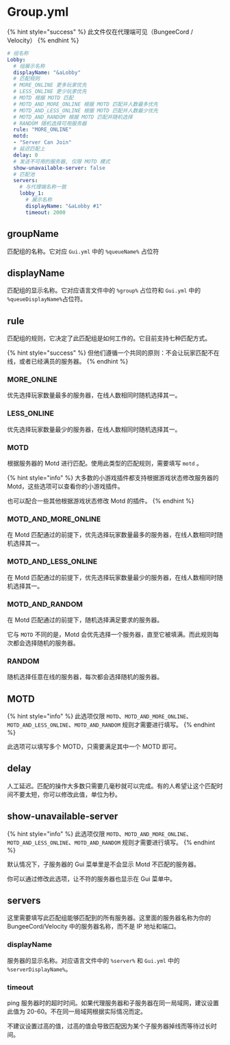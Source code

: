 # Group.yml

{% hint style="success" %}
此文件仅在代理端可见（BungeeCord / Velocity）
{% endhint %}

```yaml
# 组名称
Lobby:
  # 组展示名称
  displayName: "&aLobby"
  # 匹配规则
  # MORE_ONLINE 更多玩家优先
  # LESS_ONLINE 更少玩家优先
  # MOTD 根据 MOTD 匹配
  # MOTD_AND_MORE_ONLINE 根据 MOTD 匹配并人数最多优先
  # MOTD_AND_LESS_ONLINE 根据 MOTD 匹配并人数最少优先
  # MOTD_AND_RANDOM 根据 MOTD 匹配并随机选择
  # RANDOM 随机选择可用服务器
  rule: "MORE_ONLINE"
  motd:
  - "Server Can Join"
  # 延迟匹配上
  delay: 0
  # 发送不可用的服务器, 仅限 MOTD 模式
  show-unavailable-server: false
  # 匹配池
  servers:
    # 与代理端名称一致
    lobby_1:
      # 展示名称
      displayName: "&aLobby #1"
      timeout: 2000
```

## groupName

匹配组的名称。它对应 `Gui.yml` 中的 `%queueName%` 占位符

## displayName

匹配组的显示名称。它对应语言文件中的 `%group%` 占位符和 `Gui.yml` 中的 `%queueDisplayName%`占位符。

## rule

匹配组的规则，它决定了此匹配组是如何工作的。它目前支持七种匹配方式。

{% hint style="success" %}
但他们遵循一个共同的原则：不会让玩家匹配不在线，或者已经满员的服务器。
{% endhint %}

### MORE\_ONLINE

优先选择玩家数量最多的服务器，在线人数相同时随机选择其一。

### LESS\_ONLINE

优先选择玩家数量最少的服务器，在线人数相同时随机选择其一。

### MOTD

根据服务器的 Motd 进行匹配。使用此类型的匹配规则，需要填写 `motd` 。

{% hint style="info" %}
大多数的小游戏插件都支持根据游戏状态修改服务器的 Motd，这些选项可以查看你的小游戏插件。

也可以配合一些其他根据游戏状态修改 Motd 的插件。
{% endhint %}

### MOTD\_AND\_MORE\_ONLINE

在 Motd 匹配通过的前提下，优先选择玩家数量最多的服务器，在线人数相同时随机选择其一。

### MOTD\_AND\_LESS\_ONLINE

在 Motd 匹配通过的前提下，优先选择玩家数量最少的服务器，在线人数相同时随机选择其一。

### MOTD\_AND\_RANDOM

在 Motd 匹配通过的前提下，随机选择满足要求的服务器。

它与 `MOTD` 不同的是，Motd 会优先选择一个服务器，直至它被填满。而此规则每次都会选择随机的服务器。

### RANDOM

随机选择任意在线的服务器，每次都会选择随机的服务器。

## MOTD

{% hint style="info" %}
此选项仅限 `MOTD`、`MOTD_AND_MORE_ONLINE`、`MOTD_AND_LESS_ONLINE`、`MOTD_AND_RANDOM` 规则才需要进行填写。
{% endhint %}

此选项可以填写多个 MOTD，只需要满足其中一个 MOTD 即可。

## delay

人工延迟。匹配的操作大多数只需要几毫秒就可以完成。有的人希望让这个匹配时间不要太短，你可以修改此值，单位为秒。

## show-unavailable-server

{% hint style="info" %}
此选项仅限 `MOTD`、`MOTD_AND_MORE_ONLINE`、`MOTD_AND_LESS_ONLINE`、`MOTD_AND_RANDOM` 规则才需要进行填写。
{% endhint %}

默认情况下，子服务器的 Gui 菜单里是不会显示 Motd 不匹配的服务器。

你可以通过修改此选项，让不符的服务器也显示在 Gui 菜单中。

## servers

这里需要填写此匹配组能够匹配到的所有服务器。这里面的服务器名称为你的 BungeeCord/Velocity 中的服务器名称，而不是 IP 地址和端口。

### displayName

服务器的显示名称。对应语言文件中的 `%server%` 和 `Gui.yml` 中的 `%serverDisplayName%`。

### timeout

ping 服务器时的超时时间。如果代理服务器和子服务器在同一局域网，建议设置此值为 20-60。不在同一局域网根据实际情况而定。

不建议设置过高的值，过高的值会导致匹配因为某个子服务器掉线而等待过长时间。
